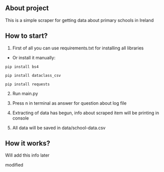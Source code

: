 <h2>About project</h2>

<p>This is a simple scraper for getting data about primary schools in Ireland</p>

<h2>How to start?</h2>

1. <p>First of all you can use requirements.txt for installing all libraries</p> 
- <p>Or install it manually:</p>

```
pip install bs4

pip install dataclass_csv

pip install requests
```
2. <p>Run main.py</p>
3. <p>Press n in terminal as answer for question about log file</p>
4. <p>Extracting of data has begun, info about scraped item will be printing in console</p>
5. <p>All data will be saved in data/school-data.csv</p>

<h2>How it works?</h2>
<p>Will add this info later</p>
<p>modified</p>
